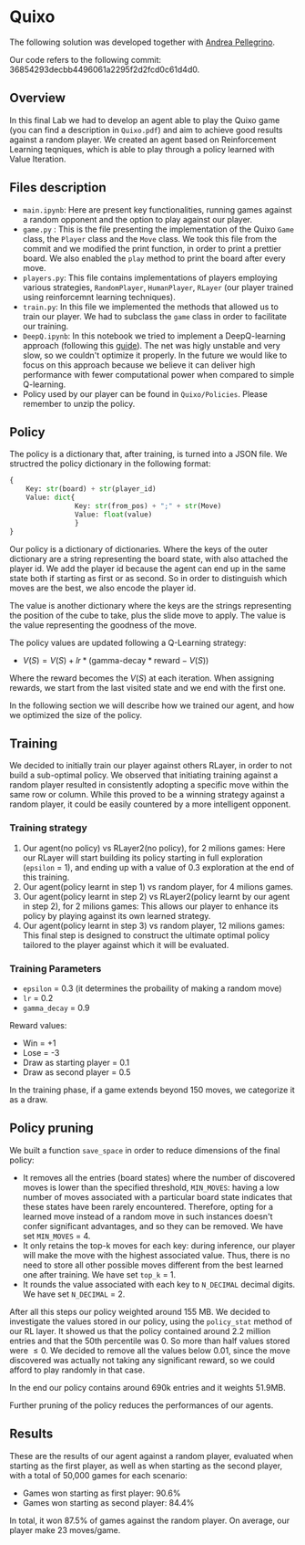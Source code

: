 # Quixo

The following solution was developed together with [Andrea Pellegrino](https://github.com/andry2327/Computational-Intelligence).

Our code refers to the following commit: 36854293decbb4496061a2295f2d2fcd0c61d4d0.

## Overview
In this final Lab we had to develop an agent able to play the Quixo game (you can find a description in ```Quixo.pdf```) and aim to achieve good results against a random player. 
We created an agent based on Reinforcement Learning teqniques, which is able to play through a policy learned with Value Iteration.

## Files description

- ```main.ipynb```: Here are present key functionalities, running games against a random opponent and the option to play against our player.
- ```game.py``` : This is the file presenting the implementation of the Quixo ```Game``` class, the ```Player``` class and the ```Move``` class. We took this file from the commit and we modified the print function, in order to print a prettier board. We also enabled the ```play``` method to print the board after every move.
- ```players.py```: This file contains implementations of players employing various strategies, ```RandomPlayer```, ```HumanPlayer```,  ```RLayer``` (our player trained using reinforcemnt learning techniques).
- ```train.py```: In this file we implemented the methods that allowed us to train our player. We had to subclass the ```game``` class in order to facilitate our training. 
- ```DeepQ.ipynb```: In this notebook we tried to implement a DeepQ-learning approach (following this [guide](https://towardsdatascience.com/how-to-teach-an-ai-to-play-games-deep-reinforcement-learning-28f9b920440a)). The net was higly unstable and very slow, so we couldn't optimize it properly. In the future we would like to focus on this approach because we believe it can deliver high performance with fewer computational power when compared to simple Q-learning.
- Policy used by our player can be found in ```Quixo/Policies```. Please remember to unzip the policy.


## Policy
The policy is a dictionary that, after training, is turned into a JSON file. We structred the policy dictionary in the following format:
```python
{
    Key: str(board) + str(player_id)
    Value: dict{
                Key: str(from_pos) + ";" + str(Move)
                Value: float(value)
                }
}
```
Our policy is a dictionary of dictionaries.
Where the keys of the outer dictionary are a string representing the board state, with also attached the player id. We add the player id because the agent can end up in the same state both if starting as first or as second. So in order to distinguish which moves are the best, we also encode the player id.

The value is another dictionary where the keys are the strings representing the position of the cube to take, plus the slide move to apply. The value is the value representing the goodness of the move.

The policy values are updated following a Q-Learning strategy:
- $V(S) = V(S) + lr * (\text{gamma-decay}*\text{reward} - V(S))$

Where the reward becomes the $V(S)$ at each iteration. When assigning rewards, we start from the last visited state and we end with the first one.

In the following section we will describe how we trained our agent, and how we optimized the size of the policy.

## Training

We decided to initially train our player against others RLayer, in order to not build a sub-optimal policy. We observed that initiating training against a random player resulted in consistently adopting a specific move within the same row or column. While this proved to be a winning strategy against a random player, it could be easily countered by a more intelligent opponent.

### Training strategy

1. Our agent(no policy) vs RLayer2(no policy), for 2 milions games: Here our RLayer will start building its policy starting in full exploration (```epsilon``` = 1), and ending up with a value of 0.3 exploration at the end of this training.
2. Our agent(policy learnt in step 1) vs random player, for 4 milions games.
3. Our agent(policy learnt in step 2) vs RLayer2(policy learnt by our agent in step 2), for 2 milions games: This allows our player to enhance its policy by playing against its own learned strategy.
4. Our agent(policy learnt in step 3) vs random player, 12 milions games: This final step is designed to construct the ultimate optimal policy tailored to the player against which it will be evaluated.

### Training Parameters
- ```epsilon``` = 0.3 (it determines the probaility of making a random move)
- ```lr``` = 0.2
- ```gamma_decay``` = 0.9

Reward values: 
- Win = +1
- Lose = -3
- Draw as starting player = 0.1
- Draw as second player = 0.5

In the training phase, if a game extends beyond 150 moves, we categorize it as a draw.

## Policy pruning
We built a function ```save_space``` in order to reduce dimensions of the final policy:
- It removes all the entries (board states) where the number of discovered moves is lower than the specified threshold, `MIN_MOVES`: having a low number of moves associated with a particular board state indicates that these states have been rarely encountered. Therefore, opting for a learned move instead of a random move in such instances doesn't confer significant advantages, and so they can be removed. We have set ```MIN_MOVES``` = 4.
- It only retains the top-k moves for each key: during inference, our player will make the move with the highest associated value. Thus, there is no need to store all other possible moves different from the best learned one after training. We have set `top_k` = 1.
- It rounds the value associated with each key to `N_DECIMAL` decimal digits. We have set `N_DECIMAL` = 2.

After all this steps our policy weighted around 155 MB.
We decided to investigate the values stored in our policy, using the ```policy_stat``` method of our RL layer. 
It showed us that the policy contained around 2.2 million entries and that the 50th percentile was 0. So more than half values stored were $\le 0$.
We decided to remove all the values below 0.01, since the move discovered was actually not taking any significant reward, so we could afford to play randomly in that case. 

In the end our policy contains around 690k entries and it weights 51.9MB.

Further pruning of the policy reduces the performances of our agents.

## Results

These are the results of our agent against a random player, evaluated when starting as the first player, as well as when starting as the second player, with a total of 50,000 games for each scenario:
- Games won starting as first player: $90.6$%
- Games won starting as second player: $84.4$%
  
In total, it won $87.5$% of games against the random player.
On average, our player make 23 moves/game.
